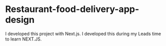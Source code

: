 # Restaurant-food-delivery-app-design
I developed this project with Next.js. I developed this during my Leads time to learn NEXT.JS.
